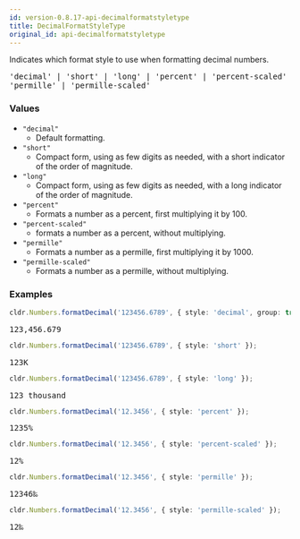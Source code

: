 ```yaml
---
id: version-0.8.17-api-decimalformatstyletype
title: DecimalFormatStyleType
original_id: api-decimalformatstyletype
---
```


Indicates which format style to use when formatting decimal numbers.

<pre class="syntax">
'decimal' | 'short' | 'long' | 'percent' | 'percent-scaled' |
'permille' | 'permille-scaled'
</pre>

### Values
  - `"decimal"`
    - Default formatting.
  - `"short"`
    - Compact form, using as few digits as needed, with a short indicator of the order of magnitude.
  - `"long"`
    - Compact form, using as few digits as needed, with a long indicator of the order of magnitude.
  - `"percent"`
    - Formats a number as a percent, first multiplying it by 100.
  - `"percent-scaled"`
    - formats a number as a percent, without multiplying.
  - `"permille"`
    - Formats a number as a permille, first multiplying it by 1000.
  - `"permille-scaled"`
    - Formats a number as a permille, without multiplying.

### Examples

```typescript
cldr.Numbers.formatDecimal('123456.6789', { style: 'decimal', group: true });
```

<pre class="output">
123,456.679
</pre>

```typescript
cldr.Numbers.formatDecimal('123456.6789', { style: 'short' });
```

<pre class="output">
123K
</pre>

```typescript
cldr.Numbers.formatDecimal('123456.6789', { style: 'long' });
```

<pre class="output">
123 thousand
</pre>

```typescript
cldr.Numbers.formatDecimal('12.3456', { style: 'percent' });
```
<pre class="output">
1235%
</pre>

```typescript
cldr.Numbers.formatDecimal('12.3456', { style: 'percent-scaled' });
```
<pre class="output">
12%
</pre>

```typescript
cldr.Numbers.formatDecimal('12.3456', { style: 'permille' });
```
<pre class="output">
12346‰
</pre>

```typescript
cldr.Numbers.formatDecimal('12.3456', { style: 'permille-scaled' });
```
<pre class="output">
12‰
</pre>

